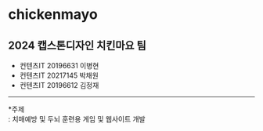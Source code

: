 # chickenmayo
2024 캡스톤디자인 치킨마요 팀 
---------------------------------------------------------
* 컨텐츠IT 20196631 이병현<br>
* 컨텐츠IT 20217145 박채원<br>
* 컨텐츠IT 20196612 김정재<br>
---------------------------------------------------------
*주제<br>
: 치매예방 및 두뇌 훈련용 게임 및 웹사이트 개발 
